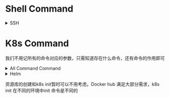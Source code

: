 # Shell Command
<details>
  <summary>SSH</summary>
  ## Enter another computer
    
    ssh [user]@[host]
    

</details>

# K8s Command 
我们不用记所有的命令对应的参数，只需知道存在什么命令，还有命令的作用即可

<details>
    <summary>All Command Command</summary>
    
    Basic Commands (Beginner):
      create          用file或stdin创建resource，resource存在，报错                 kubectl create -f | kubectl create -f - <<EOF EOF
      expose          创建一个service，port和target-port与service对应               kubectl expose deploy|pod|service|rc|rs --port=80 --target-port=8080
      run             创建一个pod，运行一个image                                    kubectl run nginx --image=nginx ...
      set             更改resource中的特定属性，也可以list env                       kubectl set env|image|resources|selector|serviceaccount|subject resources

    Basic Commands (Intermediate):
      explain         获取resource的描述和解释                                      kubectl explain pods
      get             获取resource list,  可以输出详情-o                            kubectl get [resources]
      edit            修改resource，会打开一个vim，然后可以编辑                       kubectl edit [resources] [resource name]
      delete          delete resource                                            kubectl delete [resources] [resource name]

    Deploy Commands:
      rollout         版本还原，可以用history和undo做，也可以用status                 kubectl rollout undo|status|history|puase|resume
      scale           调度pod资源，对象为管理pod的resource                           kubectl scale --current-replicas=2 --replicas=3 [resources]
      autoscale       根据资源自动调度，max必须                                      kubectl autoscale rc foo --max=5 --cpu-percent=80

    Cluster Management Commands:
      certificate     接受或拒绝一个证书                                            kubectl certificate approve|deny 
      cluster-info    获取cluster info,cluster info 不能通过get获取
      top             获取pod或node的CPU/memory使用情况
      cordon          设置node节点不可用，已经部署的资源不受影响                        kubectl cordon [node name]
      uncordon        设置节点可用                                                 kubectl uncordon [node name]
      drain           驱逐节点上的资源                                              kubectl drain [node name]
      taint           Update the taints on one or more nodes

    Troubleshooting and Debugging Commands:
      describe        显示资源详情，可以看event定位问题                               kubectl describe [resources]
      logs            显示pod日志                                                  kubectl logs [pod name]
      attach          进入到pod container的主进程中
      exec            提交命令到container，可以通过-t保留打开的container              kubectl exec 
      port-forward    映射local port和pod 或service的port相连，可以测试service,pod   kubectl port-forward
      proxy           
      cp              Copy files and directories to and from containers
      auth            Inspect authorization
      debug           Create debugging sessions for troubleshooting workloads and nodes
      events          List events                                                kubectl events -oyaml

    Advanced Commands:
      diff            Diff the live version against a would-be applied version
      apply           根据文件或者目录，创建或更新资源
      patch           修改资源的某个属性
      replace         replace存在的资源
      wait            wait资源创建成功或其他条件
      kustomize       Build a kustomization target from a directory or URL

    Settings Commands:
      label           更新各个资源的label
      annotate        更新annotations
      completion      Output shell completion code for the specified shell (bash, zsh, fish, or powershell)

    Subcommands provided by plugins:

    Other Commands:
      api-resources   list all resoures
      api-versions    list version
      config          Modify kubeconfig files
      plugin          Provides utilities for interacting with plugins
      version         Print the client and server version information
</details>

<details>
    <summary>Helm</summary>

    
</details>

资源库的创建和k8s init暂时可以不用考虑。Docker hub 满足大部分需求，k8s init 在不同的环境中init 命令是不同的